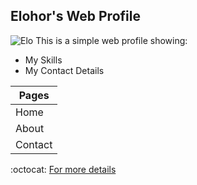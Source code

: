 ## Elohor's Web Profile
![Elo](elohorport.jpg)
This is a simple web profile showing: 
* My Skills
* My Contact Details


Pages |
------------ |
Home |
About |
Contact| 


:octocat: [For more details](https://github.com/elohor) 





